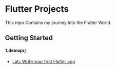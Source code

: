 # Flutter Projects

This repo Contains my journey into the Flutter World.


## Getting Started
#### 1.demoprj
- [Lab: Write your first Flutter app](https://codelabs.developers.google.com/codelabs/flutter-codelab-first#0)
